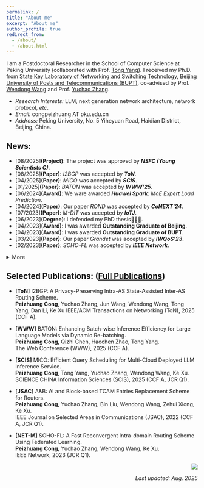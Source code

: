 ```yaml
---
permalink: /
title: "About me"
excerpt: "About me"
author_profile: true
redirect_from: 
  - /about/
  - /about.html
---
```


  I am a Postdoctoral Researcher in the School of Computer Science at Peking University (collaborated with Prof. [Tong Yang](https://yangtonghome.github.io/)). I received my Ph.D. from [State Key Laboratory of Networking and Switching Technology](https://sklnst-en.bupt.edu.cn/), [Beijing University of Posts and Telecommunications (BUPT)](https://www.bupt.edu.cn/index.htm), co-advised by Prof. [Wendong Wang](https://teacher.bupt.edu.cn/wangwendong/) and Prof. [Yuchao Zhang](http://yuchaozhang.weebly.com/). 
- *Research Interests:* LLM, next generation network architecture, network protocol, *etc*.
- *Email:* congpeizhuang AT pku.edu.cn
- *Address:* Peking University, No. 5 Yiheyuan Road, Haidian District, Beijing, China.


## News: 
<!--
- [08/2025]**(Paper)**: *I2BGP* was accepted by ***ToN***.
- [04/2025]**(Paper)**: *MICO* was accepted by ***SCIS***. 
- [01/2025]**(Paper)**: *BATON* was accepted by ***WWW'25***. 
- [06/2024]**(Award)**: We ware awarded ***Huawei Spark***: *MoE Expert Load Prediction*.
- [04/2024]**(Paper)**: Our paper *ROND* was accepted by ***CoNEXT'24***. 
- [07/2023]**(Paper)**: *M-DIT* was accepted by ***IoTJ***. 
- [06/2023]**(Degree)**: I defended my PhD thesis👨🏻‍🎓.
- [04/2023]**(Award)**: I was awarded **Outstanding Graduate of Beijing**.
- [04/2023]**(Award)**: I was awarded **Outstanding Graduate of BUPT**.
- [03/2023]**(Paper)**: Our paper *Grandet* was accepted by ***IWQoS'23***.
- [02/2023]**(Paper)**: *SOHO-FL* was accepted by ***IEEE Network***.
- [10/2022]**(Award)**: I was awarded the **National Scholarship for Doctoral Students**. 
- [05/2022]**(Paper)**: *A&B* was accepted by ***JSAC***.
- [04/2022]**(Paper)**: *DIT* was accepted by ***IWQoS'22***.
- [04/2021]**(Paper)**: *AIR* was accepted by ***IWQoS'21***.
- [04/2021]**(Project)**: *FLR* was approved by **BUPT Excellent Ph.D. Student Foundation**.
- [03/2021]**(Paper)**: *RLR-M* was accepted by ***CN***.
- [02/2021]**(Paper)**: *DND* was accepted by ***TNSM***.
- [01/2021]**(Paper)**: *RLR* was accepted by ***ICC'21***.
-->
<div>
  <ul>
    <li>[08/2025]<b>(Project)</b>: The project was approved by <i><b>NSFC (Young Scientists C)</b></i>.</li>
    <li>[08/2025]<b>(Paper)</b>: <i>I2BGP</i> was accepted by <b><i>ToN</i></b>.</li>
    <li>[04/2025]<b>(Paper)</b>: <i>MICO</i> was accepted by <b><i>SCIS</i></b>.</li>
    <li>[01/2025]<b>(Paper)</b>: <i>BATON</i> was accepted by <b><i>WWW'25</i></b>.</li>
    <li>[06/2024]<b>(Award)</b>: We ware awarded <b><i>Huawei Spark</i></b>: <i>MoE Expert Load Prediction</i>.</li>
    <li>[04/2024]<b>(Paper)</b>: Our paper <i>ROND</i> was accepted by <b><i>CoNEXT'24</i></b>.</li>
    <li>[07/2023]<b>(Paper)</b>: <i>M-DIT</i> was accepted by <b><i>IoTJ</i></b>.</li>
    <li>[06/2023]<b>(Degree)</b>: I defended my PhD thesis👨🏻‍🎓.</li>
    <li>[04/2023]<b>(Award)</b>: I was awarded <b>Outstanding Graduate of Beijing</b>.</li>
    <li>[04/2023]<b>(Award)</b>: I was awarded <b>Outstanding Graduate of BUPT</b>.</li>
    <li>[03/2023]<b>(Paper)</b>: Our paper <i>Grandet</i> was accepted by <b><i>IWQoS'23</i></b>.</li>
    <li>[02/2023]<b>(Paper)</b>: <i>SOHO-FL</i> was accepted by <b><i>IEEE Network</i></b>.</li>
  </ul>
  <details>
    <summary>More</summary>
    <ul>
      <li>[10/2022]<b>(Award)</b>: I was awarded the <b>National Scholarship for Doctoral Students</b>.</li>
      <li>[05/2022]<b>(Paper)</b>: <i>A&B</i> was accepted by <b><i>JSAC</i></b>.</li>
      <li>[04/2022]<b>(Paper)</b>: <i>DIT</i> was accepted by <b><i>IWQoS'22</i></b>.</li>
      <li>[04/2021]<b>(Paper)</b>: <i>AIR</i> was accepted by <b><i>IWQoS'21</i></b>.</li>
      <li>[04/2021]<b>(Project)</b>: <i>FLR</i> was approved by <b><i>BUPT Excellent Ph.D. Student Foundation</i></b>.</li>
      <li>[03/2021]<b>(Paper)</b>: <i>RLR-M</i> was accepted by <b><i>CN</i></b>.</li>
      <li>[02/2021]<b>(Paper)</b>: <i>DND</i> was accepted by <b><i>TNSM</i></b>.</li>
      <li>[01/2021]<b>(Paper)</b>: <i>RLR</i> was accepted by <b><i>ICC'21</i></b>.</li>
    </ul>
  </details>
</div>



## Selected Publications: ([Full Publications](/publications/))

- **[ToN]** I2BGP: A Privacy-Preserving Intra-AS State-Assisted Inter-AS Routing Scheme.  
  **Peizhuang Cong**, Yuchao Zhang, Jun Wang, Wendong Wang, Tong Yang, Dan Li, Ke Xu
  IEEE/ACM Transactions on Networking (ToN), 2025 (CCF A).

- **[WWW]** BATON: Enhancing Batch-wise Inference Efficiency for Large Language Models via Dynamic Re-batching.  
  **Peizhuang Cong**, Qizhi Chen, Haochen Zhao, Tong Yang.  
  The Web Conference (WWW), 2025 (CCF A).

- **[SCIS]** MICO: Efficient Query Scheduling for Multi-Cloud Deployed LLM Inference Service.  
  **Peizhuang Cong**, Tong Yang, Yuchao Zhang, Wendong Wang, Ke Xu.  
  SCIENCE CHINA Information Sciences (SCIS), 2025 (CCF A, JCR Q1).

- **[JSAC]** A&B: AI and Block-based TCAM Entries Replacement Scheme for Routers.  
  **Peizhuang Cong**, Yuchao Zhang, Bin Liu, Wendong Wang, Zehui Xiong, Ke Xu.  
  IEEE Journal on Selected Areas in Communications (JSAC), 2022 (CCF A, JCR Q1).

- **[NET-M]** SOHO-FL: A Fast Reconvergent Intra-domain Routing Scheme Using Federated Learning.  
  **Peizhuang Cong**, Yuchao Zhang, Wendong Wang, Ke Xu.  
  IEEE Network, 2023 (JCR Q1).

<!--
- **[IoTJ]** DIT and Beyond: Inter-domain Routing with Intra-domain Awareness for IIoT.  
  **Peizhuang Cong**, Yuchao Zhang, Lei Wang, Wendong Wang, Xiangyang Gong, Tong Yang, Dan Li, Ke Xu.  
  IEEE Internet of Things Journal (IoTJ), 2023 (JCR Q1).
  
- **[IWQoS]** Break the Blackbox! Desensitize Intra-domain Information for Inter-domain Routing.  
  **Peizhuang Cong**, Yuchao Zhang, Lei Wang, Hao Ni, Wendong Wang, Xiangyang Gong, Tong Yang, Dan Li, Ke Xu.  
  IEEE/ACM International Symposium on Quality Service (IWQoS), 2022 (CCF B).
  
- **[CN]** A Deep Reinforcement Learning-based Multi-Optimality Routing Scheme for Dynamic IoT Networks.  
  **Peizhuang Cong**, Yuchao Zhang, Zheli Liu, Thar Baker, Hissam Tawfik, Wendong Wang, Ke Xu, Ruidong Li, Fuliang Li.  
  Computer Networks (CN), Elsevier, 2021 (CCF B).
  
- **[TNSM]** DND: Driver Node Detection for Control Message Diffusion in Smart Transportations.  
  **Peizhuang Cong**, Yuchao Zhang, Wendong Wang, Ning Zhang.  
  IEEE Transactions on Network and Service Management (TNSM), 2021 (JCR Q2).
-->


<p align='right'><a href="https://clustrmaps.com/site/1boab" title="Visit tracker"><img src="//www.clustrmaps.com/map_v2.png?d=V70tYWiC2S5od54kyB_gryHlu06cB7tlRQksWmTnQzk&cl=ffffff"></a></p>

<p align='right'><i>Last updated: Aug. 2025</i></p>
